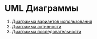 ﻿# UML Диаграммы
1. [Диаграмма вариантов использования](https://github.com/MilenaVysotskaya650502/Calculator/blob/master/Documentation/Diagrams/UseCase/usecase.md)
2. [Диаграмма активности](https://github.com/MilenaVysotskaya650502/Calculator/blob/master/Documentation/Diagrams/Activities/activities.md)
3. [Диаграмма последовательности](https://github.com/MilenaVysotskaya650502/Calculator/blob/master/Documentation/Diagrams/Sequences/sequences.md)
